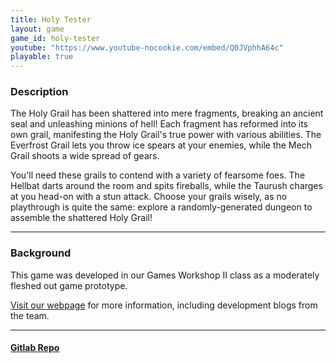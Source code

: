 ```yaml
---
title: Holy Tester
layout: game
game_id: holy-tester
youtube: "https://www.youtube-nocookie.com/embed/Q0JVphhA64c"
playable: true
---
```

<h3>Description</h3>
<p>
The Holy Grail has been shattered into mere fragments, breaking an ancient seal and unleashing minions of hell! Each fragment has reformed into its own grail, manifesting the Holy Grail's true power with various abilities. The Everfrost Grail lets you throw ice spears at your enemies, while the Mech Grail shoots a wide spread of gears.
</p>

<p>
You'll need these grails to contend with a variety of fearsome foes. The Hellbat darts around the room and spits fireballs, while the Taurush charges at you head-on with a stun attack. Choose your grails wisely, as no playthrough is quite the same: explore a randomly-generated dungeon to assemble the shattered Holy Grail!
</p>

<hr>

<h3>Background</h3>
<p>
This game was developed in our Games Workshop II class as a moderately fleshed out game prototype.
</p> 

<p>

</p>

<p><a href="https://makhodash.wixsite.com/holytester/">Visit our webpage</a> for more information, including development blogs from the team.</p>

<hr>

<h4><a href="https://gitlab.com/yunatatski/holy-tester-backup">Gitlab Repo</a></h4>